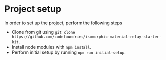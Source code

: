 # Project setup

In order to set up the project, perform the following steps

* Clone from git using `git clone https://github.com/codefoundries/isomorphic-material-relay-starter-kit`.
* Install node modules with `npm install`.
* Perform initial setup by running `npm run initial-setup`.
